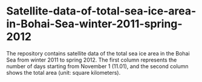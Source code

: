 # Satellite-data-of-total-sea-ice-area-in-Bohai-Sea-winter-2011-spring-2012
The repository contains satellite data of the total sea ice area in the Bohai Sea from winter 2011 to spring 2012. The first column represents the number of days starting from November 1 (11.01), and the second column shows the total area (unit: square kilometers).
